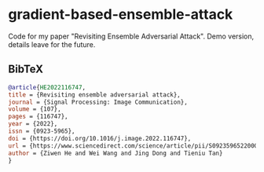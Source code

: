 # gradient-based-ensemble-attack
Code for my paper "Revisiting Ensemble Adversarial Attack". Demo version, details leave for the future.

## BibTeX

```bibtex
@article{HE2022116747,
title = {Revisiting ensemble adversarial attack},
journal = {Signal Processing: Image Communication},
volume = {107},
pages = {116747},
year = {2022},
issn = {0923-5965},
doi = {https://doi.org/10.1016/j.image.2022.116747},
url = {https://www.sciencedirect.com/science/article/pii/S092359652200073X},
author = {Ziwen He and Wei Wang and Jing Dong and Tieniu Tan}
}
```

